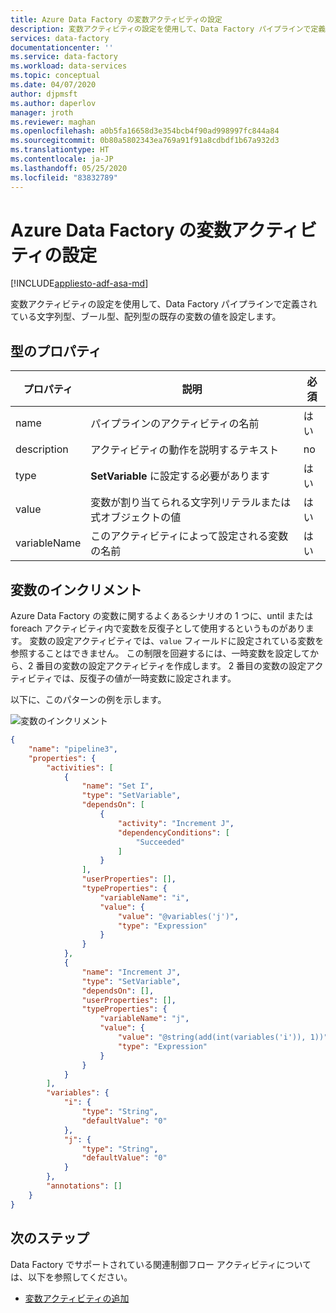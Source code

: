 ```yaml
---
title: Azure Data Factory の変数アクティビティの設定
description: 変数アクティビティの設定を使用して、Data Factory パイプラインで定義されている既存の変数の値を設定する方法について説明します
services: data-factory
documentationcenter: ''
ms.service: data-factory
ms.workload: data-services
ms.topic: conceptual
ms.date: 04/07/2020
author: djpmsft
ms.author: daperlov
manager: jroth
ms.reviewer: maghan
ms.openlocfilehash: a0b5fa16658d3e354bcb4f90ad998997fc844a84
ms.sourcegitcommit: 0b80a5802343ea769a91f91a8cdbdf1b67a932d3
ms.translationtype: HT
ms.contentlocale: ja-JP
ms.lasthandoff: 05/25/2020
ms.locfileid: "83832789"
---
```

# <a name="set-variable-activity-in-azure-data-factory"></a>Azure Data Factory の変数アクティビティの設定
[!INCLUDE[appliesto-adf-asa-md](includes/appliesto-adf-asa-md.md)]

変数アクティビティの設定を使用して、Data Factory パイプラインで定義されている文字列型、ブール型、配列型の既存の変数の値を設定します。

## <a name="type-properties"></a>型のプロパティ

プロパティ | 説明 | 必須
-------- | ----------- | --------
name | パイプラインのアクティビティの名前 | はい
description | アクティビティの動作を説明するテキスト | no
type | **SetVariable** に設定する必要があります | はい
value | 変数が割り当てられる文字列リテラルまたは式オブジェクトの値 | はい
variableName | このアクティビティによって設定される変数の名前 | はい

## <a name="incrementing-a-variable"></a>変数のインクリメント

Azure Data Factory の変数に関するよくあるシナリオの 1 つに、until または foreach アクティビティ内で変数を反復子として使用するというものがあります。 変数の設定アクティビティでは、`value` フィールドに設定されている変数を参照することはできません。 この制限を回避するには、一時変数を設定してから、2 番目の変数の設定アクティビティを作成します。 2 番目の変数の設定アクティビティでは、反復子の値が一時変数に設定されます。 

以下に、このパターンの例を示します。

![変数のインクリメント](media/control-flow-set-variable-activity/increment-variable.png "変数の値を増やす")

``` json
{
    "name": "pipeline3",
    "properties": {
        "activities": [
            {
                "name": "Set I",
                "type": "SetVariable",
                "dependsOn": [
                    {
                        "activity": "Increment J",
                        "dependencyConditions": [
                            "Succeeded"
                        ]
                    }
                ],
                "userProperties": [],
                "typeProperties": {
                    "variableName": "i",
                    "value": {
                        "value": "@variables('j')",
                        "type": "Expression"
                    }
                }
            },
            {
                "name": "Increment J",
                "type": "SetVariable",
                "dependsOn": [],
                "userProperties": [],
                "typeProperties": {
                    "variableName": "j",
                    "value": {
                        "value": "@string(add(int(variables('i')), 1))",
                        "type": "Expression"
                    }
                }
            }
        ],
        "variables": {
            "i": {
                "type": "String",
                "defaultValue": "0"
            },
            "j": {
                "type": "String",
                "defaultValue": "0"
            }
        },
        "annotations": []
    }
}
```


## <a name="next-steps"></a>次のステップ
Data Factory でサポートされている関連制御フロー アクティビティについては、以下を参照してください。 

- [変数アクティビティの追加](control-flow-append-variable-activity.md)

